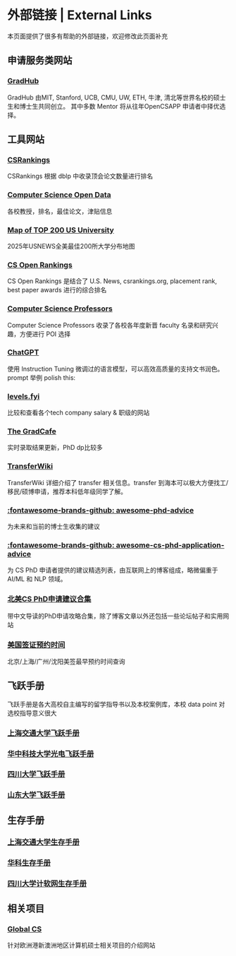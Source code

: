 # 外部链接 | External Links

本页面提供了很多有帮助的外部链接，欢迎修改此页面补充

## 申请服务类网站

### [GradHub](https://gradhubs.com/)

GradHub 由MIT, Stanford, UCB, CMU, UW, ETH, 牛津, 清北等世界名校的硕士生和博士生共同创立。 其中多数 Mentor 将从往年OpenCSAPP 申请者中择优选择。

## 工具网站

### [CSRankings](https://csrankings.org/)

CSRankings 根据 dblp 中收录顶会论文数量进行排名

### [Computer Science Open Data](https://jeffhuang.com/computer-science-open-data/)

各校教授，排名，最佳论文，津贴信息

### [Map of TOP 200 US University](https://www.google.com/maps/d/u/0/edit?mid=1ejHyjTJx0D7FoI_xaUDileyIFoDkjK4&usp=sharing)

2025年USNEWS全美最佳200所大学分布地图

### [CS Open Rankings](https://drafty.cs.brown.edu/csopenrankings/)

CS Open Rankings 是结合了 U.S. News, csrankings.org, placement rank, best paper awards 进行的综合排名

### [Computer Science Professors](https://drafty.cs.brown.edu/csprofessors?src=csopendata)

Computer Science Professors 收录了各校各年度新晋 faculty 名录和研究兴趣，方便进行 POI 选择

### [ChatGPT](https://chat.openai.com/)

使用 Instruction Tuning 微调过的语言模型，可以高效高质量的支持文书润色。prompt 举例 polish this:

### [levels.fyi](https://www.levels.fyi/)

比较和查看各个tech company salary & 职级的网站

### [The GradCafe](https://www.thegradcafe.com/)

实时录取结果更新，PhD dp比较多

### [TransferWiki](https://transferwiki.com/)

TransferWiki 详细介绍了 transfer 相关信息。transfer 到海本可以极大方便找工/移民/硕博申请，推荐本科低年级同学了解。

### [:fontawesome-brands-github: awesome-phd-advice](https://github.com/pliang279/awesome-phd-advice)

为未来和当前的博士生收集的建议

### [:fontawesome-brands-github: awesome-cs-phd-application-advice](https://github.com/jedyang97/awesome-cs-phd-application-advice)

为 CS PhD 申请者提供的建议精选列表，由互联网上的博客组成，略微偏重于 AI/ML 和 NLP 领域。

### [北美CS PhD申请建议合集](https://post.bin-hu.com/collection-of-advice-for-phd-application/)

带中文导读的PhD申请攻略合集，除了博客文章以外还包括一些论坛帖子和实用网站

### [美国签证预约时间](https://tuixue.online/visa/)

北京/上海/广州/沈阳美签最早预约时间查询

## 飞跃手册

飞跃手册是各大高校自主编写的留学指导书以及本校案例库，本校 data point 对选校指导意义很大

### [上海交通大学飞跃手册](https://survivesjtu.github.io/SJTU-Application/#/)

### [华中科技大学光电飞跃手册](https://hust-feiyue.github.io/)

### [四川大学飞跃手册](http://scu-flying.com/)

### [山东大学飞跃手册](https://sdu-application.github.io/sduapplication.github.io/#/)

## 生存手册

### [上海交通大学生存手册](https://survivesjtu.gitbook.io/survivesjtumanual/)

### [华科生存手册](https://1037survival.gitbook.io/)

### [四川大学计软网生存手册](https://scu-cs-runner.github.io/SurviveSCUManual/)

## 相关项目

### [Global CS](https://global-cs-application.github.io/)

针对欧洲港新澳洲地区计算机硕士相关项目的介绍网站
